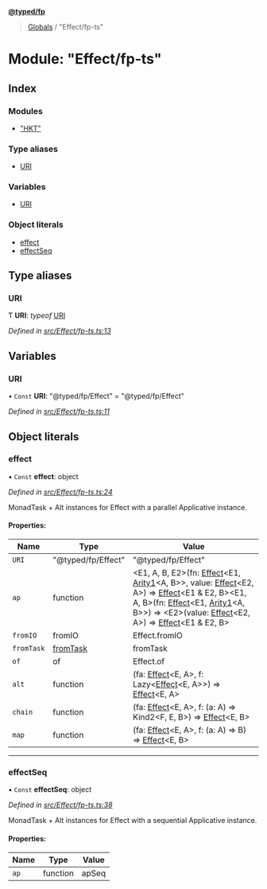 **[@typed/fp](../README.md)**

> [Globals](../globals.md) / "Effect/fp-ts"

# Module: "Effect/fp-ts"

## Index

### Modules

* ["HKT"](_effect_fp_ts_._hkt_.md)

### Type aliases

* [URI](_effect_fp_ts_.md#uri)

### Variables

* [URI](_effect_fp_ts_.md#uri)

### Object literals

* [effect](_effect_fp_ts_.md#effect)
* [effectSeq](_effect_fp_ts_.md#effectseq)

## Type aliases

### URI

Ƭ  **URI**: *typeof* [URI](_effect_fp_ts_.md#uri)

*Defined in [src/Effect/fp-ts.ts:13](https://github.com/TylorS/typed-fp/blob/6ccb290/src/Effect/fp-ts.ts#L13)*

## Variables

### URI

• `Const` **URI**: \"@typed/fp/Effect\" = "@typed/fp/Effect"

*Defined in [src/Effect/fp-ts.ts:11](https://github.com/TylorS/typed-fp/blob/6ccb290/src/Effect/fp-ts.ts#L11)*

## Object literals

### effect

▪ `Const` **effect**: object

*Defined in [src/Effect/fp-ts.ts:24](https://github.com/TylorS/typed-fp/blob/6ccb290/src/Effect/fp-ts.ts#L24)*

MonadTask + Alt instances for Effect with a parallel Applicative instance.

#### Properties:

Name | Type | Value |
------ | ------ | ------ |
`URI` | \"@typed/fp/Effect\" | \"@typed/fp/Effect\" |
`ap` | function | \<E1, A, B, E2>(fn: [Effect](_effect_effect_.effect.md)\<E1, [Arity1](_common_types_.md#arity1)\<A, B>>, value: [Effect](_effect_effect_.effect.md)\<E2, A>) => [Effect](_effect_effect_.effect.md)\<E1 & E2, B>\<E1, A, B>(fn: [Effect](_effect_effect_.effect.md)\<E1, [Arity1](_common_types_.md#arity1)\<A, B>>) => \<E2>(value: [Effect](_effect_effect_.effect.md)\<E2, A>) => [Effect](_effect_effect_.effect.md)\<E1 & E2, B> |
`fromIO` | fromIO | Effect.fromIO |
`fromTask` | [fromTask](_effect_fromtask_.md#fromtask) | fromTask |
`of` | of | Effect.of |
`alt` | function | (fa: [Effect](_effect_effect_.effect.md)\<E, A>, f: Lazy\<[Effect](_effect_effect_.effect.md)\<E, A>>) => [Effect](_effect_effect_.effect.md)\<E, A> |
`chain` | function | (fa: [Effect](_effect_effect_.effect.md)\<E, A>, f: (a: A) => Kind2\<F, E, B>) => [Effect](_effect_effect_.effect.md)\<E, B> |
`map` | function | (fa: [Effect](_effect_effect_.effect.md)\<E, A>, f: (a: A) => B) => [Effect](_effect_effect_.effect.md)\<E, B> |

___

### effectSeq

▪ `Const` **effectSeq**: object

*Defined in [src/Effect/fp-ts.ts:38](https://github.com/TylorS/typed-fp/blob/6ccb290/src/Effect/fp-ts.ts#L38)*

MonadTask + Alt instances for Effect with a sequential Applicative instance.

#### Properties:

Name | Type | Value |
------ | ------ | ------ |
`ap` | function | apSeq |
